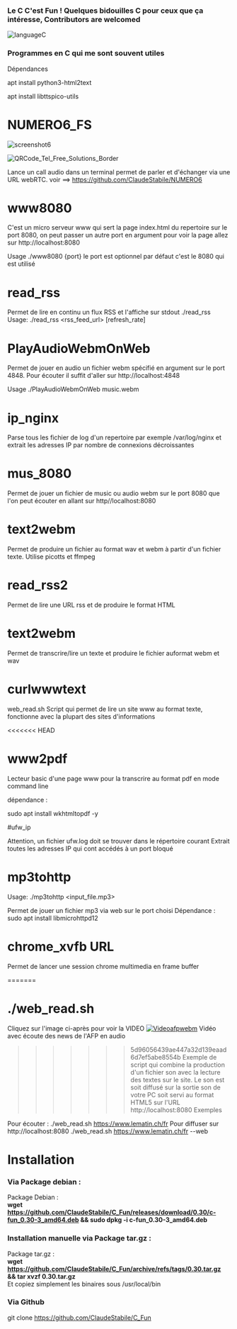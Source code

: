 ### Le C C'est Fun ! Quelques bidouilles C pour ceux que ça intéresse, Contributors are welcomed
![languageC](https://user-images.githubusercontent.com/29485972/213779007-e4c127fd-848a-4119-887e-559a42fd4c01.png)

### Programmes en C qui me sont souvent utiles


Dépendances

apt install python3-html2text

apt install libttspico-utils

# NUMERO6_FS
![screenshot6](https://user-images.githubusercontent.com/29485972/217359914-ed788c04-f87e-4b2d-90a1-35cac3f85b01.png)

![QRCode_Tel_Free_Solutions_Border](https://user-images.githubusercontent.com/29485972/217361052-08df22d9-33ba-47d7-b303-ee7ae346d782.png)


Lance un call audio dans un terminal permet de parler et d'échanger via une URL webRTC.
voir ==> https://github.com/ClaudeStabile/NUMERO6

# www8080 

C'est un micro serveur www qui sert la page index.html du repertoire sur le port 8080, on peut passer un autre port en argument
pour voir la page allez sur http://localhost:8080

Usage ./www8080 {port} le port est optionnel par défaut c'est le 8080 qui est utilisé

# read_rss 

Permet de lire en continu un flux RSS et l'affiche sur stdout
./read_rss 
Usage: ./read_rss <rss_feed_url> [refresh_rate]


# PlayAudioWebmOnWeb 

Permet de jouer en audio un fichier webm spécifié en argument sur le port 4848.
Pour écouter il suffit d'aller sur http://localhost:4848

Usage ./PlayAudioWebmOnWeb music.webm

# ip_nginx

Parse tous les fichier de log d'un repertoire par exemple /var/log/nginx et extrait les adresses IP par nombre de connexions décroissantes

# mus_8080

Permet de jouer un fichier de music ou audio webm sur le port 8080 que l'on peut écouter en allant sur http//localhost:8080

# text2webm 

Permet de produire un fichier au format wav et webm à partir d'un fichier texte. Utilise picotts et ffmpeg

# read_rss2

Permet de lire une URL rss et de produire le format HTML

# text2webm

Permet de transcrire/lire un texte et produire le fichier auformat webm et wav

# curlwwwtext

web_read.sh Script qui permet de lire un site www au format texte, fonctionne avec la plupart des sites d'informations

<<<<<<< HEAD
# www2pdf 

Lecteur basic d'une page www pour la transcrire au format pdf en mode command line

dépendance :

sudo apt install wkhtmltopdf -y

#ufw_ip 

Attention, un fichier ufw.log doit se trouver dans le répertoire courant
Extrait toutes les adresses IP qui cont accédés à un port bloqué


# mp3tohttp

Usage: ./mp3tohttp <input_file.mp3> <port>

Permet de jouer un fichier mp3 via web sur le port choisi
Dépendance :
sudo apt install libmicrohttpd12

# chrome_xvfb URL
Permet de lancer une session chrome multimedia en frame buffer


=======
# ./web_read.sh 
Cliquez sur l'image ci-après pour voir la VIDEO
[![Videoafpwebm](https://user-images.githubusercontent.com/29485972/214061109-85048294-724c-4dfa-8d45-dc46d8ff9c7e.png)](https://user-images.githubusercontent.com/29485972/214055888-320b73c0-baab-47f5-814d-f95ec5892a63.webm)
Vidéo avec écoute des news de l'AFP en audio
>>>>>>> 5d96056439ae447a32d139eaad6d7ef5abe8554b
Exemple de script qui combine la production d'un fichier son avec la lecture des textes sur le site.
Le son est soit diffusé sur la sortie son de votre PC soit servi au format HTML5 sur l'URL http://localhost:8080
Exemples
 
Pour écouter : ./web_read.sh https://www.lematin.ch/fr
Pour diffuser sur http://localhost:8080 ./web_read.sh https://www.lematin.ch/fr --web

# Installation
### Via Package debian :
Package Debian :  
__wget https://github.com/ClaudeStabile/C_Fun/releases/download/0.30/c-fun_0.30-3_amd64.deb && sudo dpkg -i c-fun_0.30-3_amd64.deb__  
### Installation manuelle via Package tar.gz :
Package tar.gz :  
__wget https://github.com/ClaudeStabile/C_Fun/archive/refs/tags/0.30.tar.gz && tar xvzf 0.30.tar.gz__  
Et copiez simplement les binaires sous /usr/local/bin

### Via Github
git clone https://github.com/ClaudeStabile/C_Fun
